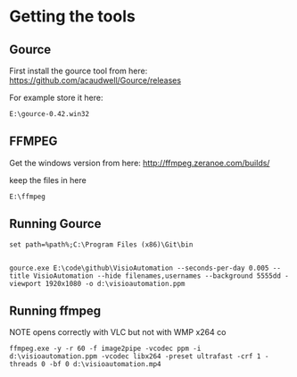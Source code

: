 
# Getting the tools

## Gource

First install the gource tool from here: https://github.com/acaudwell/Gource/releases

For example store it here:
	
	E:\gource-0.42.win32

## FFMPEG

Get the windows version from here: http://ffmpeg.zeranoe.com/builds/

keep the files in here

	E:\ffmpeg


## Running Gource



	set path=%path%;C:\Program Files (x86)\Git\bin


	gource.exe E:\code\github\VisioAutomation --seconds-per-day 0.005 --title VisioAutomation --hide filenames,usernames --background 5555dd -viewport 1920x1080 -o d:\visioautomation.ppm

## Running ffmpeg

NOTE  opens correctly with VLC but not with WMP x264 co

	ffmpeg.exe -y -r 60 -f image2pipe -vcodec ppm -i d:\visioautomation.ppm -vcodec libx264 -preset ultrafast -crf 1 -threads 0 -bf 0 d:\visioautomation.mp4